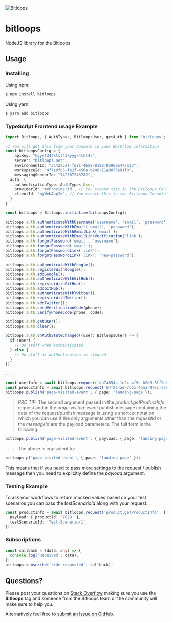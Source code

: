 ![Bitloops](https://bitloops.com/assets/img/bitloops-logo_320x80.png)

# bitloops

NodeJS library for the Bitloops

## Usage

### Installing

Using npm:

```bash
$ npm install bitloops
```

Using yarn:

```bash
$ yarn add bitloops
```

### TypeScript Frontend usage Example

```ts
import Bitloops, { AuthTypes, BitloopsUser, getAuth } from 'bitloops';

// You will get this from your Console in your Workflow information
const bitloopsConfig = {
	apiKey: "kgyst344ktst43kyygk4tkt4s",
	server: "bitloops.net",
	environmentId: "3c42a5ef-fe21-4b50-8128-8596ea47da93",
	workspaceId: "4f7a0fc5-fe2f-450a-b246-11a0873e91f0",
	messagingSenderId: "742387243782",
  auth: {
    authenticationType: AuthTypes.User,
    providerId: 'myProviderId', // You create this in the Bitloops Console
    clientId: 'myWebAppId', // You create this in the Bitloops Console
  }
}

const bitloops = Bitloops.initialize(bitloopsConfig);

bitloops.auth.authenticateWithUsername('username', 'email', 'password');
bitloops.auth.authenticateWithEmail('email', 'password');
bitloops.auth.authenticateWithEmailLink('email');
bitloops.auth.authenticateWithEmailLinkVerification('link');
bitloops.auth.forgotPassword('email', 'username');
bitloops.auth.forgotPassword('email');
bitloops.auth.forgotPasswordLink('link');
bitloops.auth.forgotPasswordLink('link', 'new-password');

bitloops.auth.authenticateWithGoogle();
bitloops.auth.registerWithGoogle();
bitloops.auth.addGoogle();
bitloops.auth.authenticateWithGitHub();
bitloops.auth.registerWithGitHub();
bitloops.auth.addGitHub();
bitloops.auth.authenticateWithTwitter();
bitloops.auth.registerWithTwitter();
bitloops.auth.addTwitter();
bitloops.auth.sendVerificationCode(phone);
bitloops.auth.verifyPhoneCode(phone, code);

bitloops.auth.getUser();
bitloops.auth.clear();

bitloops.auth.onAuthStateChanged((user: BitloopsUser) => {
  if (user) {
    // Do stuff when authenticated
  } else {
    // Do stuff if authentication is cleared
  }
});

...

const userInfo = await bitloops.request('db7a654a-1e2c-4f9c-b2d0-8ff2e2d6cbfe', '70e3084f-9056-4905-ac45-a5b65c926b1b');
const productInfo = await bitloops.request('64f264ad-76b1-4ba1-975c-c7b9795e55ce', '70e3084f-9056-4905-ac45-a5b65c926b1b', { productId: '7829' });
bitloops.publish('page-visited-event', { page: 'landing-page'});
```

> _PRO TIP_: The second argument passed in the _product.getProductInfo_ request and in the p*age-visited-event* publish message containing the data of the request/publish message is using a shortcut notation which you can use if the only arguments other than the _requestId_ or the _messageId_ are the payload parameters. The full form is the following:

```ts
bitloops.publish('page-visited-event', { payload: { page: 'landing-page' } });
```

> The above is equivalent to:

```ts
bitloops.p('page-visited-event', { page: 'landing-page' });
```

This means that if you need to pass more settings to the request / publish message then you need to explicitly define the _payload_ argument.

### Testing Example

To ask your workflows to return mocked values based on your test scenarios you can pass the _testScenarioId_ along with your request.

```ts
const productInfo = await bitloops.request('product.getProductInfo', {
  payload: { productId: '7829' },
  testScenarioId: 'Test-Scenario-1',
});
```

### Subscriptions

```ts
const callback = (data: any) => {
  console.log('Received', data);
};
bitloops.subscribe('ride-requested', callback);
```

## Questions?

Please post your questions on [Stack Overflow](https://stackoverflow.com) making sure you use the **Bitloops** tag and someone from the Bitloops team or the community will make sure to help you.

Alternatively feel free to [submit an Issue on GitHub](https://github.com/bitloops/node-bitloops/issues/new).
